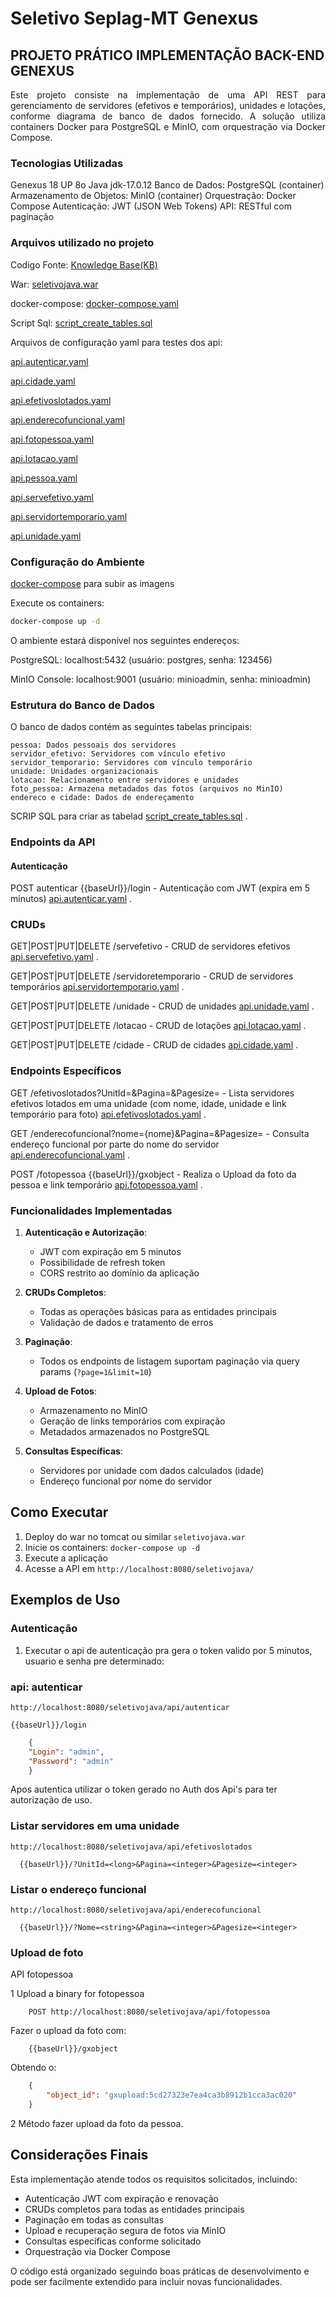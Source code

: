 # Seletivo Seplag-MT Genexus

## PROJETO PRÁTICO IMPLEMENTAÇÃO BACK-END GENEXUS

<p align="justify">
Este projeto consiste na implementação de uma API REST para gerenciamento de servidores (efetivos e temporários), unidades e lotações, conforme diagrama de banco de dados fornecido. A solução utiliza containers Docker para PostgreSQL e MinIO, com orquestração via Docker Compose.
</p>



### Tecnologias Utilizadas

Genexus 18 UP 8o
Java jdk-17.0.12
Banco de Dados: PostgreSQL (container)
Armazenamento de Objetos: MinIO (container)
Orquestração: Docker Compose
Autenticação: JWT (JSON Web Tokens)
API: RESTful com paginação

### Arquivos utilizado no projeto

Codigo Fonte: [Knowledge Base(KB)](https://github.com/joaosalesjr/SeletivoSeplagGenexus/edit/main/KB_ProjetoGenexus.rar)

War: [seletivojava.war](https://github.com/joaosalesjr/SeletivoSeplagGenexus/edit/main/seletivojava.war) 

docker-compose: [docker-compose.yaml](https://github.com/joaosalesjr/SeletivoSeplagGenexus/edit/main/docker-compose.yaml) 

Script Sql: [script_create_tables.sql](https://github.com/joaosalesjr/SeletivoSeplagGenexus/edit/main/script_create_tables.sql) 
 
Arquivos de configuração yaml para testes dos api:


[api.autenticar.yaml](https://github.com/joaosalesjr/SeletivoSeplagGenexus/edit/main/api.autenticar.yaml) 

[api.cidade.yaml](https://github.com/joaosalesjr/SeletivoSeplagGenexus/edit/main/api.cidade.yaml) 

[api.efetivoslotados.yaml](https://github.com/joaosalesjr/SeletivoSeplagGenexus/edit/main/api.efetivoslotados.yaml)  

[api.enderecofuncional.yaml](https://github.com/joaosalesjr/SeletivoSeplagGenexus/edit/main/api.enderecofuncional.yaml) 

[api.fotopessoa.yaml](https://github.com/joaosalesjr/SeletivoSeplagGenexus/edit/main/api.fotopessoa.yaml) 

[api.lotacao.yaml](https://github.com/joaosalesjr/SeletivoSeplagGenexus/edit/main/api.lotacao.yaml) 

[api.pessoa.yaml](https://github.com/joaosalesjr/SeletivoSeplagGenexus/edit/main/api.pessoa.yaml) 

[api.servefetivo.yaml](https://github.com/joaosalesjr/SeletivoSeplagGenexus/edit/main/api.servefetivo.yaml) 

[api.servidortemporario.yaml](https://github.com/joaosalesjr/SeletivoSeplagGenexus/edit/main/api.servidortemporario.yaml) 

[api.unidade.yaml](https://github.com/joaosalesjr/SeletivoSeplagGenexus/edit/main/api.unidade.yaml) 



### Configuração do Ambiente

[docker-compose](https://github.com/joaosalesjr/SeletivoSeplagGenexus/edit/main/docker-compose.yaml) para subir as imagens

Execute os containers:
```sh
docker-compose up -d
```
O ambiente estará disponível nos seguintes endereços:

PostgreSQL: localhost:5432  (usuário: postgres,  senha: 123456)

MinIO Console: localhost:9001 (usuário: minioadmin,  senha: minioadmin)

### Estrutura do Banco de Dados

O banco de dados contém as seguintes tabelas principais:

    pessoa: Dados pessoais dos servidores
    servidor_efetivo: Servidores com vínculo efetivo
    servidor_temporario: Servidores com vínculo temporário
    unidade: Unidades organizacionais
    lotacao: Relacionamento entre servidores e unidades
    foto_pessoa: Armazena metadados das fotos (arquivos no MinIO)
    endereco e cidade: Dados de endereçamento

SCRIP SQL para criar as tabelad [script_create_tables.sql](https://github.com/joaosalesjr/SeletivoSeplagGenexus/edit/main/script_create_tables.sql) .


### Endpoints da API

#### Autenticação

POST  autenticar {{baseUrl}}/login - Autenticação com JWT (expira em 5 minutos) [api.autenticar.yaml](https://github.com/joaosalesjr/SeletivoSeplagGenexus/edit/main/api.autenticar.yaml) .

### CRUDs
GET|POST|PUT|DELETE /servefetivo - CRUD de servidores efetivos [api.servefetivo.yaml](https://github.com/joaosalesjr/SeletivoSeplagGenexus/edit/main/api.servefetivo.yaml) .

GET|POST|PUT|DELETE /servidoretemporario - CRUD de servidores temporários [api.servidortemporario.yaml](https://github.com/joaosalesjr/SeletivoSeplagGenexus/edit/main/api.servidortemporario.yaml) .

GET|POST|PUT|DELETE /unidade - CRUD de unidades  [api.unidade.yaml](https://github.com/joaosalesjr/SeletivoSeplagGenexus/edit/main/api.unidade.yaml) .

GET|POST|PUT|DELETE /lotacao - CRUD de lotações
[api.lotacao.yaml](https://github.com/joaosalesjr/SeletivoSeplagGenexus/edit/main/api.lotacao.yaml) .

GET|POST|PUT|DELETE /cidade - CRUD de cidades [api.cidade.yaml](https://github.com/joaosalesjr/SeletivoSeplagGenexus/edit/main/api.cidade.yaml) .

### Endpoints Específicos
GET /efetivoslotados?UnitId=<long>&Pagina=<integer>&Pagesize=<integer> - Lista servidores efetivos lotados em uma unidade (com nome, idade, unidade e link temporário para foto) [api.efetivoslotados.yaml](https://github.com/joaosalesjr/SeletivoSeplagGenexus/edit/main/api.efetivoslotados.yaml) .

GET /enderecofuncional?nome={nome}<string>&Pagina=<integer>&Pagesize=<integer> - Consulta endereço funcional por parte do nome do servidor [api.enderecofuncional.yaml](https://github.com/joaosalesjr/SeletivoSeplagGenexus/edit/main/api.enderecofuncional.yaml) .

POST /fotopessoa {{baseUrl}}/gxobject -  Realiza o Upload da foto da pessoa e link temporário [api.fotopessoa.yaml](https://github.com/joaosalesjr/SeletivoSeplagGenexus/edit/main/api.fotopessoa.yaml) .


### Funcionalidades Implementadas

1. **Autenticação e Autorização**:
   - JWT com expiração em 5 minutos
   - Possibilidade de refresh token
   - CORS restrito ao domínio da aplicação

2. **CRUDs Completos**:
   - Todas as operações básicas para as entidades principais
   - Validação de dados e tratamento de erros

3. **Paginação**:
   - Todos os endpoints de listagem suportam paginação via query params (`?page=1&limit=10`)

4. **Upload de Fotos**:
   - Armazenamento no MinIO
   - Geração de links temporários com expiração
   - Metadados armazenados no PostgreSQL

5. **Consultas Específicas**:
   - Servidores por unidade com dados calculados (idade)
   - Endereço funcional por nome do servidor

## Como Executar

1. Deploy do war no tomcat ou similar `seletivojava.war`
2. Inicie os containers: `docker-compose up -d`
3. Execute a aplicação
4. Acesse a API em `http://localhost:8080/seletivojava/`

## Exemplos de Uso

### Autenticação

1. Executar o api de autenticação pra gera o token valido por 5 minutos, usuario e senha pre determinado: 

### api: autenticar 

    http://localhost:8080/seletivojava/api/autenticar
 
    {{baseUrl}}/login

```json
    {
    "Login": "admin",
    "Password": "admin"
    }
```

Apos autentica utilizar o token gerado no Auth dos Api's para ter autorização de uso.


### Listar servidores em uma unidade

    http://localhost:8080/seletivojava/api/efetivoslotados

```url  
  {{baseUrl}}/?UnitId=<long>&Pagina=<integer>&Pagesize=<integer>
```

### Listar o endereço funcional

    http://localhost:8080/seletivojava/api/enderecofuncional

```url  
  {{baseUrl}}/?Nome=<string>&Pagina=<integer>&Pagesize=<integer>
```


### Upload de foto

API fotopessoa

1 Upload a binary for fotopessoa

```url
    POST http://localhost:8080/seletivojava/api/fotopessoa
```
Fazer o upload da foto com:
```url
    {{baseUrl}}/gxobject
```
Obtendo o:
```json
    {
        "object_id": "gxupload:5cd27323e7ea4ca3b8912b1cca3ac020"
    }
```

2 Método fazer upload da foto da pessoa.



## Considerações Finais

Esta implementação atende todos os requisitos solicitados, incluindo:
- Autenticação JWT com expiração e renovação
- CRUDs completos para todas as entidades principais
- Paginação em todas as consultas
- Upload e recuperação segura de fotos via MinIO
- Consultas específicas conforme solicitado
- Orquestração via Docker Compose

O código está organizado seguindo boas práticas de desenvolvimento e pode ser facilmente extendido para incluir novas funcionalidades.
